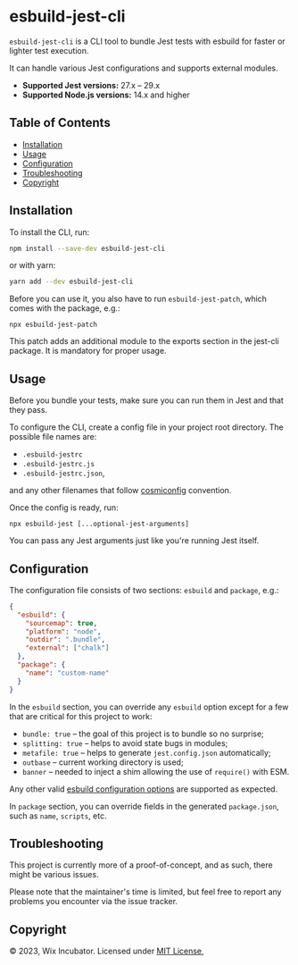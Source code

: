 esbuild-jest-cli
================

`esbuild-jest-cli` is a CLI tool to bundle Jest tests with esbuild for faster or lighter test execution.

It can handle various Jest configurations and supports external modules.

* **Supported Jest versions:** 27.x – 29.x
* **Supported Node.js versions:** 14.x and higher

Table of Contents
-----------------

*   [Installation](#installation)
*   [Usage](#usage)
*   [Configuration](#configuration)
*   [Troubleshooting](#troubleshooting)
*   [Copyright](#copyright)

Installation
------------

To install the CLI, run:

```sh
npm install --save-dev esbuild-jest-cli
```

or with yarn:

```sh
yarn add --dev esbuild-jest-cli
```

Before you can use it, you also have to run `esbuild-jest-patch`, which comes with the package, e.g.:

```
npx esbuild-jest-patch
```

This patch adds an additional module to the exports section in the jest-cli package. It is mandatory for proper usage.

Usage
-----

Before you bundle your tests, make sure you can run them in Jest and that they pass.

To configure the CLI, create a config file in your project root directory. The possible file names are:

* `.esbuild-jestrc`
* `.esbuild-jestrc.js`
* `.esbuild-jestrc.json`,

and any other filenames that follow [cosmiconfig](https://www.npmjs.com/package/cosmiconfig) convention.

Once the config is ready, run:

```
npx esbuild-jest [...optional-jest-arguments]
```

You can pass any Jest arguments just like you're running Jest itself.

Configuration
-------------

The configuration file consists of two sections: `esbuild` and `package`, e.g.:

```json
{
  "esbuild": {
    "sourcemap": true,
    "platform": "node",
    "outdir": ".bundle",
    "external": ["chalk"]
  },
  "package": {
    "name": "custom-name"
  }
}
```

In the `esbuild` section, you can override any `esbuild` option except for a few that are critical for this project to work:

* `bundle: true` – the goal of this project is to bundle so no surprise;
* `splitting: true` – helps to avoid state bugs in modules;
* `metafile: true` – helps to generate `jest.config.json` automatically;
* `outbase` – current working directory is used;
* `banner` – needed to inject a shim allowing the use of `require()` with ESM.

Any other valid [esbuild configuration options](https://esbuild.github.io/api/#options) are supported as expected.

In `package` section, you can override fields in the generated `package.json`, such as `name`, `scripts`, etc.

Troubleshooting
---------------

This project is currently more of a proof-of-concept, and as such, there might be various issues.

Please note that the maintainer's time is limited, but feel free to report any problems you encounter via the issue tracker.

Copyright
---------

© 2023, Wix Incubator. Licensed under [MIT License](LICENSE), 

